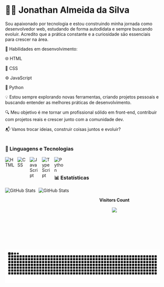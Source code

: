 # 👨‍💻 Jonathan Almeida da Silva #

Sou apaixonado por tecnologia e estou construindo minha jornada como desenvolvedor web, estudando de forma autodidata e sempre buscando evoluir. Acredito que a prática constante e a curiosidade são essenciais para crescer na área.

🚀 Habilidades em desenvolvimento:

🌐 HTML

🎨 CSS

⚙️ JavaScript

🐍 Python


💡 Estou sempre explorando novas ferramentas, criando projetos pessoais e buscando entender as melhores práticas de desenvolvimento.

🔍 Meu objetivo é me tornar um profissional sólido em front-end, contribuir com projetos reais e crescer junto com a comunidade dev.

📬 Vamos trocar ideias, construir coisas juntos e evoluir?

#

### 🤖 Linguagens e Tecnologias  


<img 
    align="left" 
    alt="HTML"
    title="HTML" 
    width="30px" 
    style="padding-right: 10px;" 
    src="https://cdn.jsdelivr.net/gh/devicons/devicon@latest/icons/html5/html5-original.svg" 
/>
<img 
    align="left" 
    alt="CSS" 
    title="CSS"
    width="30px" 
    style="padding-right: 10px;" 
    src="https://cdn.jsdelivr.net/gh/devicons/devicon@latest/icons/css3/css3-original.svg" 
/>
<img 
    align="left" 
    alt="JavaScript" 
    title="JavaScript"
    width="30px" 
    style="padding-right: 10px;" 
    src="https://cdn.jsdelivr.net/gh/devicons/devicon@latest/icons/javascript/javascript-original.svg" 
/>
<img 
    align="left" 
    alt="TypeScript"
    title="TypeScript" 
    width="30px" 
    style="padding-right: 10px;" 
    src="https://cdn.jsdelivr.net/gh/devicons/devicon@latest/icons/typescript/typescript-original.svg" 
/>
<img 
    align="left" 
    alt="Python" 
    title="Python"
    width="30px" 
    style="padding-right: 10px;" 
    src="https://cdn.jsdelivr.net/gh/devicons/devicon@latest/icons/python/python-original.svg" 
/>

<br/>
<br/>

### 📊 Estatísticas

<p>
  <img 
    align="left" 
    alt="GitHub Stats" 
    height="200" 
    style="padding-right: 10px;" 
    src="https://github-readme-stats.vercel.app/api?username=Joonaathan&show_icons=true&theme=tokyonight&include_all_commits=true&locale=pt-br" 
  />

<img 
      align="left" 
      alt="GitHub Stats" 
      height="200" 
      src="https://github-readme-stats.vercel.app/api/top-langs/?username=Joonaathan&theme=tokyonight&layout=compact&custom_title=Tecnologias&langs_count=9" 
  />

  <div align="center">
<br><p align="centre"><b>Visitors Count</b></p>  
<p align="center"><img align="center" src="https://profile-counter.glitch.me/{Joonaathan}/count.svg" /></p> 
<br></div>

</p>
<picture>
  <source media="(prefers-color-scheme: dark)" srcset="https://raw.githubusercontent.com/Joonaathan/Joonaathan/output/github-contribution-grid-snake-dark.svg">
  <source media="(prefers-color-scheme: light)" srcset="https://raw.githubusercontent.com/Joonaathan/Joonaathan/output/github-contribution-grid-snake.svg">
  <img alt="github contribution grid snake animation" src="https://raw.githubusercontent.com/Joonaathan/Joonaathan/output/github-contribution-grid-snake.svg">
</picture>
